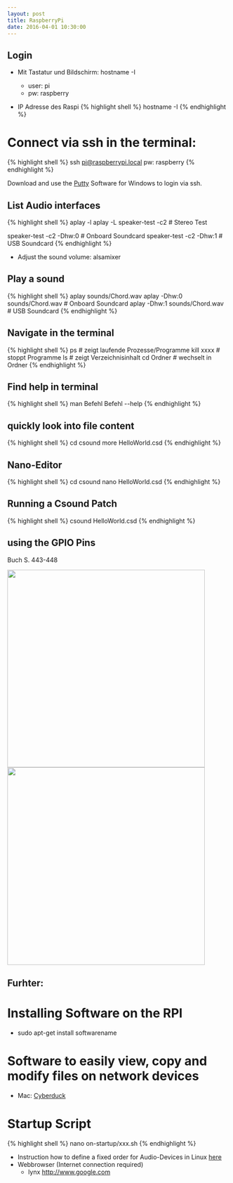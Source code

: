 ```yaml
---
layout: post
title: RaspberryPi
date: 2016-04-01 10:30:00
---
```


## Login
- Mit Tastatur und Bildschirm: hostname -I
	- user: pi
	- pw: raspberry

- IP Adresse des Raspi
{% highlight shell %}
hostname -I
{% endhighlight %}

# Connect via ssh in the terminal:
{% highlight shell %}
ssh pi@raspberrypi.local
pw: raspberry
{% endhighlight %}

Download and use the [Putty](http://www.putty.org/) Software for Windows to login via ssh.


## List Audio interfaces
{% highlight shell %}
aplay -l
aplay -L
speaker-test -c2	# Stereo Test

speaker-test -c2 -Dhw:0 # Onboard Soundcard
speaker-test -c2 -Dhw:1 # USB Soundcard
{% endhighlight %}
- Adjust the sound volume: alsamixer


## Play a sound
{% highlight shell %}
aplay sounds/Chord.wav
aplay -Dhw:0 sounds/Chord.wav	# Onboard Soundcard
aplay -Dhw:1 sounds/Chord.wav	# USB Soundcard
{% endhighlight %}

## Navigate in the terminal
{% highlight shell %}
ps 			# zeigt laufende Prozesse/Programme
kill xxxx	# stoppt Programme
ls			# zeigt Verzeichnisinhalt
cd Ordner  		# wechselt in Ordner
{% endhighlight %}

## Find help in terminal
{% highlight shell %}
man Befehl
Befehl --help
{% endhighlight %}

## quickly look into file content
{% highlight shell %}
cd csound
more HelloWorld.csd
{% endhighlight %}


## Nano-Editor
{% highlight shell %}
cd csound
nano HelloWorld.csd
{% endhighlight %}

## Running a Csound Patch
{% highlight shell %}
csound HelloWorld.csd
{% endhighlight %}

## using the GPIO Pins
Buch S. 443-448

<img src="{{ site.baseurl }}/pics/GPIO_Pin1.png" width="450">
<img src="{{ site.baseurl }}/pics/GPIO_AllPins.png" width="450">


## Furhter:

# Installing Software on the RPI
- sudo apt-get install softwarename

# Software to easily view, copy and modify files on network devices
- Mac: [Cyberduck](https://cyberduck.io/?l=de)


# Startup Script
{% highlight shell %}
nano on-startup/xxx.sh
{% endhighlight %}

- Instruction how to define a fixed order for Audio-Devices in Linux [here](http://computers.tutsplus.com/articles/using-a-usb-audio-device-with-a-raspberry-pi--mac-55876)
- Webbrowser (Internet connection required)
	- lynx http://www.google.com



